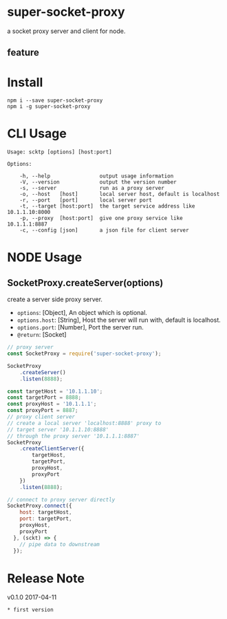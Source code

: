 # super-socket-proxy

a socket proxy server and client for node.

## feature

# Install

    npm i --save super-socket-proxy
    npm i -g super-socket-proxy

# CLI Usage

```
Usage: scktp [options] [host:port]

Options:

    -h, --help                output usage information
    -V, --version             output the version number
    -s, --server              run as a proxy server
    -o, --host   [host]       local server host, default is localhost
    -r, --port   [port]       local server port
    -t, --target [host:port]  the target service address like 10.1.1.10:8000
    -p, --proxy  [host:port]  give one proxy service like 10.1.1.1:8887
    -c, --config [json]       a json file for client server
```

# NODE Usage

## SocketProxy.createServer(options)
create a server side proxy server.

* `options`: [Object], An object which is optional.
* `options.host`: [String], Host the server will run with, default is localhost.
* `options.port`: [Number], Port the server run.
* `@return`: [Socket]

```javascript
// proxy server
const SocketProxy = require('super-socket-proxy');

SocketProxy
    .createServer()
    .listen(8888);

const targetHost = '10.1.1.10';
const targetPort = 8888;
const proxyHost = '10.1.1.1';
const proxyPort = 8887;
// proxy client server
// create a local server 'localhost:8888' proxy to
// target server '10.1.1.10:8888'
// through the proxy server '10.1.1.1:8887'
SocketProxy
    .createClientServer({
        targetHost,
        targetPort,
        proxyHost,
        proxyPort
    })
    .listen(8888);

// connect to proxy server directly
SocketProxy.connect({
    host: targetHost,
    port: targetPort,
    proxyHost,
    proxyPort
  }, (sckt) => {
    // pipe data to downstream
  });
```

# Release Note

v0.1.0 2017-04-11

    * first version
